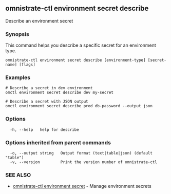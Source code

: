 ## omnistrate-ctl environment secret describe

Describe an environment secret

### Synopsis

This command helps you describe a specific secret for an environment type.

```
omnistrate-ctl environment secret describe [environment-type] [secret-name] [flags]
```

### Examples

```
# Describe a secret in dev environment
omctl environment secret describe dev my-secret

# Describe a secret with JSON output
omctl environment secret describe prod db-password --output json
```

### Options

```
  -h, --help   help for describe
```

### Options inherited from parent commands

```
  -o, --output string   Output format (text|table|json) (default "table")
  -v, --version         Print the version number of omnistrate-ctl
```

### SEE ALSO

- [omnistrate-ctl environment secret](omnistrate-ctl_environment_secret.md) - Manage environment secrets